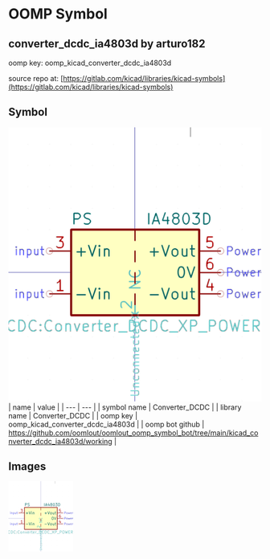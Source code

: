 # OOMP Symbol  
## converter_dcdc_ia4803d  by arturo182  
  
oomp key: oomp_kicad_converter_dcdc_ia4803d  
  
source repo at: [https://gitlab.com/kicad/libraries/kicad-symbols](https://gitlab.com/kicad/libraries/kicad-symbols)  
## Symbol  
  
[![working.png](working_600.png)](working.png)  
| name | value | 
| --- | --- | 
| symbol name | Converter_DCDC | 
| library name | Converter_DCDC | 
| oomp key | oomp_kicad_converter_dcdc_ia4803d | 
| oomp bot github | https://github.com/oomlout/oomlout_oomp_symbol_bot/tree/main/kicad_converter_dcdc_ia4803d/working | 
## Images  
  
[![working.png](working_140.png)](working.png)  

